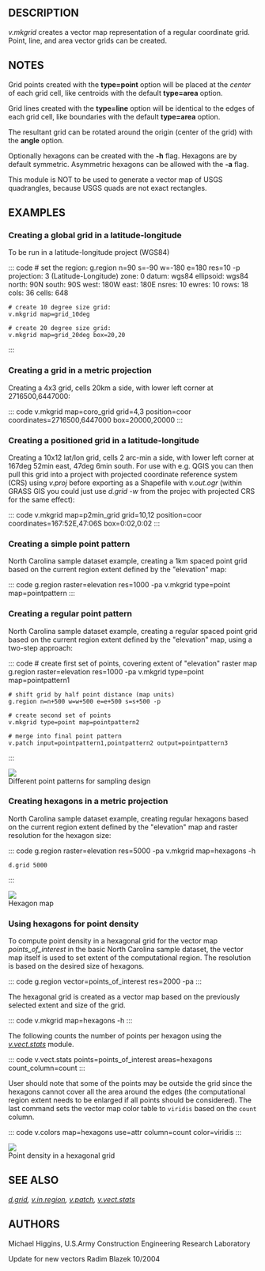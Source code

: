 ## DESCRIPTION

*v.mkgrid* creates a vector map representation of a regular coordinate
grid. Point, line, and area vector grids can be created.

## NOTES

Grid points created with the **type=point** option will be placed at the
*center* of each grid cell, like centroids with the default
**type=area** option.

Grid lines created with the **type=line** option will be identical to
the edges of each grid cell, like boundaries with the default
**type=area** option.

The resultant grid can be rotated around the origin (center of the grid)
with the **angle** option.

Optionally hexagons can be created with the **-h** flag. Hexagons are by
default symmetric. Asymmetric hexagons can be allowed with the **-a**
flag.

This module is NOT to be used to generate a vector map of USGS
quadrangles, because USGS quads are not exact rectangles.

## EXAMPLES

### Creating a global grid in a latitude-longitude

To be run in a latitude-longitude project (WGS84)

::: code
    # set the region:
    g.region n=90 s=-90 w=-180 e=180 res=10 -p
    projection: 3 (Latitude-Longitude)
    zone:       0
    datum:      wgs84
    ellipsoid:  wgs84
    north:      90N
    south:      90S
    west:       180W
    east:       180E
    nsres:      10
    ewres:      10
    rows:       18
    cols:       36
    cells:      648

    # create 10 degree size grid:
    v.mkgrid map=grid_10deg

    # create 20 degree size grid:
    v.mkgrid map=grid_20deg box=20,20
:::

### Creating a grid in a metric projection

Creating a 4x3 grid, cells 20km a side, with lower left corner at
2716500,6447000:

::: code
    v.mkgrid map=coro_grid grid=4,3 position=coor coordinates=2716500,6447000 box=20000,20000
:::

### Creating a positioned grid in a latitude-longitude

Creating a 10x12 lat/lon grid, cells 2 arc-min a side, with lower left
corner at 167deg 52min east, 47deg 6min south. For use with e.g. QGIS
you can then pull this grid into a project with projected coordinate
reference system (CRS) using *v.proj* before exporting as a Shapefile
with *v.out.ogr* (within GRASS GIS you could just use *d.grid -w* from
the projec with projected CRS for the same effect):

::: code
    v.mkgrid map=p2min_grid grid=10,12 position=coor coordinates=167:52E,47:06S box=0:02,0:02
:::

### Creating a simple point pattern

North Carolina sample dataset example, creating a 1km spaced point grid
based on the current region extent defined by the \"elevation\" map:

::: code
    g.region raster=elevation res=1000 -pa
    v.mkgrid type=point map=pointpattern
:::

### Creating a regular point pattern

North Carolina sample dataset example, creating a regular spaced point
grid based on the current region extent defined by the \"elevation\"
map, using a two-step approach:

::: code
    # create first set of points, covering extent of "elevation" raster map
    g.region raster=elevation res=1000 -pa
    v.mkgrid type=point map=pointpattern1

    # shift grid by half point distance (map units)
    g.region n=n+500 w=w+500 e=e+500 s=s+500 -p

    # create second set of points
    v.mkgrid type=point map=pointpattern2

    # merge into final point pattern
    v.patch input=pointpattern1,pointpattern2 output=pointpattern3
:::

![](v_mkgrid_ppattern.png)\
Different point patterns for sampling design

### Creating hexagons in a metric projection

North Carolina sample dataset example, creating regular hexagons based
on the current region extent defined by the \"elevation\" map and raster
resolution for the hexagon size:

::: code
    g.region raster=elevation res=5000 -pa
    v.mkgrid map=hexagons -h

    d.grid 5000
:::

![](v_mkgrid_hexagons.png)\
Hexagon map

### Using hexagons for point density

To compute point density in a hexagonal grid for the vector map
*points_of_interest* in the basic North Carolina sample dataset, the
vector map itself is used to set extent of the computational region. The
resolution is based on the desired size of hexagons.

::: code
    g.region vector=points_of_interest res=2000 -pa
:::

The hexagonal grid is created as a vector map based on the previously
selected extent and size of the grid.

::: code
    v.mkgrid map=hexagons -h
:::

The following counts the number of points per hexagon using the
*[v.vect.stats](v.vect.stats.html)* module.

::: code
    v.vect.stats points=points_of_interest areas=hexagons count_column=count
:::

User should note that some of the points may be outside the grid since
the hexagons cannot cover all the area around the edges (the
computational region extent needs to be enlarged if all points should be
considered). The last command sets the vector map color table to
`viridis` based on the `count` column.

::: code
    v.colors map=hexagons use=attr column=count color=viridis
:::

![](v_mkgrid.png)\
Point density in a hexagonal grid

## SEE ALSO

*[d.grid](d.grid.html), [v.in.region](v.in.region.html),
[v.patch](v.patch.html), [v.vect.stats](v.vect.stats.html)*

## AUTHORS

Michael Higgins, U.S.Army Construction Engineering Research Laboratory

Update for new vectors Radim Blazek 10/2004
